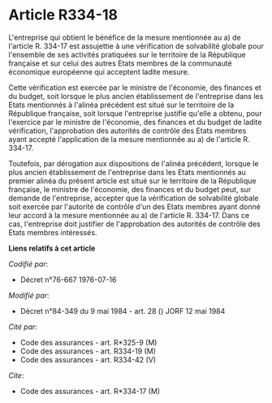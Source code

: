 # Article R334-18

L'entreprise qui obtient le bénéfice de la mesure mentionnée au a) de l'article R. 334-17 est assujettie à une vérification
de solvabilité globale pour l'ensemble de ses activités pratiquées sur le territoire de la République française et sur celui
des autres Etats membres de la communauté économique européenne qui acceptent ladite mesure.

Cette vérification est exercée par le ministre de l'économie, des finances et du budget, soit lorsque le plus ancien
établissement de l'entreprise dans les Etats mentionnés à l'alinéa précédent est situé sur le territoire de la République
française, soit lorsque l'entreprise justifie qu'elle a obtenu, pour l'exercice par le ministre de l'économie, des finances
et du budget de ladite vérification, l'approbation des autorités de contrôle des Etats membres ayant accepté l'application de
la mesure mentionnée au a) de l'article R. 334-17.

Toutefois, par dérogation aux dispositions de l'alinéa précédent, lorsque le plus ancien établissement de l'entreprise dans
les Etats mentionnés au premier alinéa du présent article est situé sur le territoire de la République française, le ministre
de l'économie, des finances et du budget peut, sur demande de l'entreprise, accepter que la vérification de solvabilité
globale soit exercée par l'autorité de contrôle d'un des Etats membres ayant donné leur accord à la mesure mentionnée au a)
de l'article R. 334-17. Dans ce cas, l'entreprise doit justifier de l'approbation des autorités de contrôle des Etats membres
intéressés.

**Liens relatifs à cet article**

_Codifié par_:

  - Décret n°76-667 1976-07-16

_Modifié par_:

  - Décret n°84-349 du 9 mai 1984 - art. 28 () JORF 12 mai 1984

_Cité par_:

  - Code des assurances - art. R*325-9 (M)
  - Code des assurances - art. R334-19 (M)
  - Code des assurances - art. R334-42 (V)

_Cite_:

  - Code des assurances - art. R*334-17 (M)
